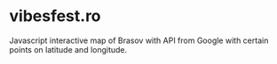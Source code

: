# vibesfest.ro
Javascript interactive map of Brasov with API from Google with certain points on latitude and longitude.
